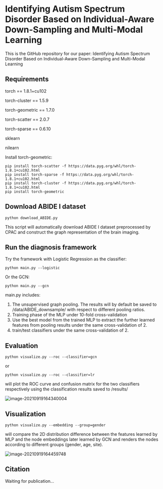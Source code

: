 # Identifying Autism Spectrum Disorder Based on Individual-Aware Down-Sampling and Multi-Modal Learning

This is the GitHub repository for our paper: Identifying Autism Spectrum Disorder Based on Individual-Aware Down-Sampling and Multi-Modal Learning

## Requirements

torch == 1.8.1+cu102

torch-cluster == 1.5.9

torch-geometric == 1.7.0

torch-scatter == 2.0.7

torch-sparse == 0.6.10

sklearn

nilearn



Install torch-geometric:

```
pip install torch-scatter -f https://data.pyg.org/whl/torch-1.8.1+cu102.html
pip install torch-sparse -f https://data.pyg.org/whl/torch-1.8.1+cu102.html
pip install torch-cluster -f https://data.pyg.org/whl/torch-1.8.1+cu102.html
pip install torch-geometric
```

## Download ABIDE I dataset

```
python download_ABIDE.py
```

This script will automatically download ABIDE I dataset preprocessed by CPAC and construct the graph representation of the brain imaging.

## Run the diagnosis framework

Try the framework with Logistic Regression as the classifier:

```
python main.py --logistic
```

Or the GCN:

```
python main.py --gcn
```

main.py includes:

1. The unsupervised graph pooling. The results will by default be saved to /data/ABIDE_downsample/ with respect to different pooling ratios.
2. Training phase of the MLP under 10-fold cross-validation
3. Use the best model from the trained MLP to extract the further learned features from pooling results under the same cross-validation of 2.
4. train/test classifiers under the same cross-validation of 2.

## Evaluation

```
python visualize.py --roc --classifier=gcn
```

or 

```
python visualize.py --roc --classifier=lr
```

will plot the ROC curve and confusion matrix for the two classifiers respectively using the classification results saved to /results/

![image-20210919164340004](C:\Users\Peter\AppData\Roaming\Typora\typora-user-images\image-20210919164340004.png)

## Visualization

```
python visualize.py --embedding --group=gender
```

will compare the 2D distribution difference between the features learned by MLP and the node embeddings later learned by GCN and renders the nodes according to different groups (gender, age, site).

![image-20210919164459748](C:\Users\Peter\AppData\Roaming\Typora\typora-user-images\image-20210919164459748.png)

## Citation

Waiting for publication...